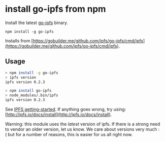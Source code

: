 # install go-ipfs from npm

Install the latest [go-ipfs](https://github.com/ipfs/go-ipfs/) binary.

```
npm install -g go-ipfs
```

Installs from [https://gobuilder.me/github.com/ipfs/go-ipfs/cmd/ipfs](https://gobuilder.me/github.com/ipfs/go-ipfs/cmd/ipfs).


## Usage

```sh
> npm install -g go-ipfs
> ipfs version
ipfs version 0.2.3

> npm install go-ipfs
> node_modules/.bin/ipfs
ipfs version 0.2.3
```

See [IPFS getting-started](http://ipfs.io/docs/getting-started). If anything goes wrong, try using: [http://ipfs.io/docs/install](http://ipfs.io/docs/install).

Warning: this module uses the _latest_ version of ipfs. If there is a strong need to vendor an older version, let us know. We care about versions very much :(  but for a number of reasons, this is easier for us all right now.

